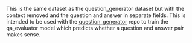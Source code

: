 This is the same dataset as the question_generator dataset but with the context removed and the question and answer in separate fields. This is intended to be used with the [question_generator](https://github.com/AMontgomerie/question_generator) repo to train the qa_evaluator model which predicts whether a question and answer pair makes sense.
